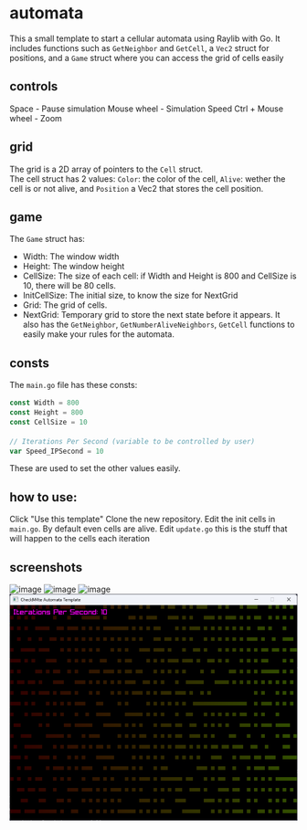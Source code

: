 # automata
This a small template to start a cellular automata using Raylib with Go.
It includes functions such as `GetNeighbor` and `GetCell`, a `Vec2` struct for positions, and a `Game` struct where you can access the grid of cells easily

## controls
Space - Pause simulation
Mouse wheel - Simulation Speed
Ctrl + Mouse wheel - Zoom

## grid
The grid is a 2D array of pointers to the `Cell` struct.  
The cell struct has 2 values: `Color`: the color of the cell, `Alive`: wether the cell is or not alive, and `Position` a Vec2 that stores the cell position.

## game
The `Game` struct has:
- Width: The window width
- Height: The window height
- CellSize: The size of each cell: if Width and Height is 800 and CellSize is 10, there will be 80 cells.
- InitCellSize: The initial size, to know the size for NextGrid
- Grid: The grid of cells.
- NextGrid: Temporary grid to store the next state before it appears.
It also has the `GetNeighbor`, `GetNumberAliveNeighbors`, `GetCell` functions to easily make your rules for the automata.

## consts
The `main.go` file has these consts:
```go
const Width = 800
const Height = 800
const CellSize = 10

// Iterations Per Second (variable to be controlled by user)
var Speed_IPSecond = 10
```
These are used to set the other values easily.

## how to use:
Click "Use this template"
Clone the new repository.
Edit the init cells in `main.go`. By default even cells are alive.
Edit `update.go` this is the stuff that will happen to the cells each iteration

## screenshots
![image](https://github.com/checkm4ted/automata/assets/146487129/dd7ac5d8-2a32-4773-bb16-60dfcda18d54)
![image](https://github.com/checkm4ted/automata/assets/146487129/c7016c48-3cbb-442d-8800-eab9d41d48a8)
![image](https://github.com/checkm4ted/automata/assets/146487129/bdeeb6ed-cb28-4dbb-9b5c-5dd42f8a0386)
![image](image.png)